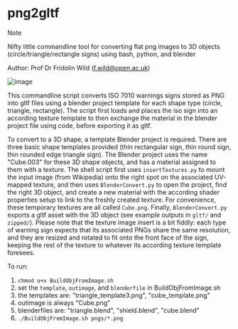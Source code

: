 # png2gltf

> [!NOTE]  
> Nifty little commandline tool for converting flat png images to 3D objects (circle/triangle/rectangle signs) using bash, python, and blender

Author: Prof Dr Fridolin Wild (f.wild@open.ac.uk)

![image](https://github.com/fwild/png2gltf/assets/183296/3afbf566-2d01-4d4e-80c7-d93a8a31ed39)

This commandline script converts ISO 7010 warnings signs stored as PNG into gltf files using a blender project template for each shape type (circle, triangle, rectangle). The script first loads and places the iso sign into an according texture template to then exchange the material in the blender project file using code, before exporting it as gltf.

To convert to a 3D shape, a template Blender project is required. There are three basic shape templates provided (thin rectangular sign, thin round sign, thin rounded edge triangle sign). The Blender project uses the name "Cube.003" for these 3D shape objects, and has a material assigned to them with a texture. The shell script first uses `insertTextures.py` to mount the input image (from Wikipedia) onto the right spot on the associated UV-mapped texture, and then uses `BlenderConvert.py` to open the project, find the right 3D object, and create a new material with the according shader properties setup to link to the freshly created texture. For convenience, these temporary textures are all called `Cube.png`. Finally, `BlenderConvert.py` exports a gltf asset with the 3D object (see example outputs in `gltf/` and `zipped/`). Please note that the texture image insert is a bit fiddly: each type of warning sign expects that its associated PNGs share the same resolution, and they are resized and rotated to fit onto the front face of the sign, keeping the rest of the texture to whatever its according texture template foresees.

To run:

1. `chmod u+x BuildObjFromImage.sh`
2. set the `template`, `outimage`, and `blenderfile` in BuildObjFromImage.sh
3. the templates are: "triangle_template3.png", "cube_template.png"
4. outimage is always "Cube.png"
5. blenderfiles are: "triangle.blend", "shield.blend", "cube.blend"
2. `./BuildObjFromImage.sh pngs/*.png` 
